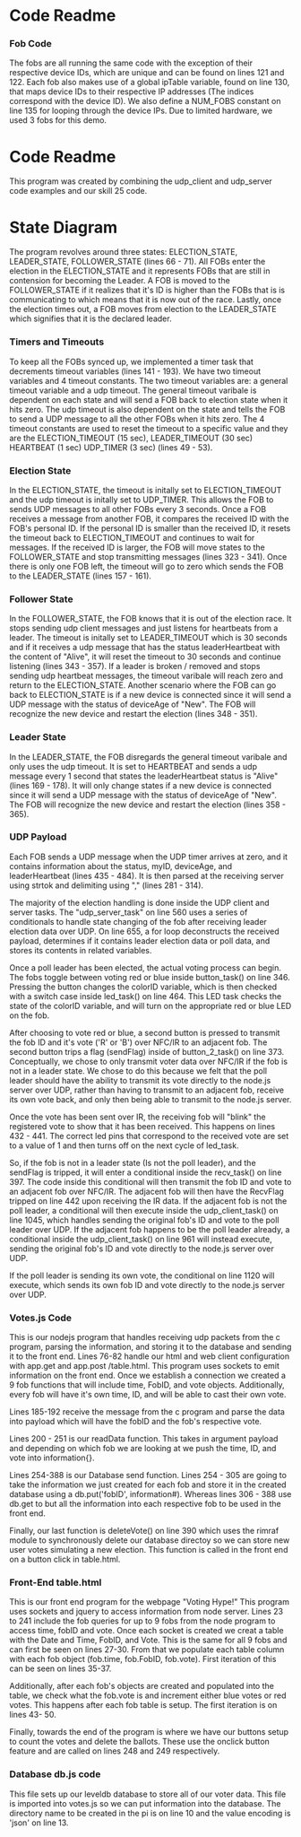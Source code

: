 # Code Readme

### Fob Code
The fobs are all running the same code with the exception of their respective device IDs, which are unique and can be found on lines 121 and 122. Each fob also makes use of a global ipTable variable, found on line 130, that maps device IDs to their respective IP addresses (The indices correspond with the device ID). We also define a NUM_FOBS constant on line 135 for looping through the device IPs. Due to limited hardware, we used 3 fobs for this demo. 

# Code Readme

This program was created by combining the udp_client and udp_server code examples and our skill 25 code. 

# State Diagram
The program revolves around three states: ELECTION_STATE, LEADER_STATE, FOLLOWER_STATE (lines 66 - 71). All FOBs enter the election in the ELECTION_STATE and it represents FOBs that are still in contension for becoming the Leader. A FOB is moved to the FOLLOWER_STATE if it realizes that it's ID is higher than the FOBs that is is communicating to which means that it is now out of the race. Lastly, once the election times out, a FOB moves from election to the LEADER_STATE which signifies that it is the declared leader.

### Timers and Timeouts
To keep all the FOBs synced up, we implemented a timer task that decrements timeout variables (lines 141 - 193). We have two timeout variables and 4 timeout constants. The two timeout variables are: a general timeout variable and a udp timeout. The general timeout varibale is dependent on each state and will send a FOB back to election state when it hits zero. The udp timeout is also dependent on the state and tells the FOB to send a UDP message to all the other FOBs when it hits zero. The 4 timeout constants are used to reset the timeout to a specific value and they are the ELECTION_TIMEOUT (15 sec), LEADER_TIMEOUT (30 sec) HEARTBEAT (1 sec) UDP_TIMER (3 sec) (lines 49 - 53). 

### Election State
In the ELECTION_STATE, the timeout is initally set to ELECTION_TIMEOUT and the udp timeout is initally set to UDP_TIMER. This allows the FOB to sends UDP messages to all other FOBs every 3 seconds. Once a FOB receives a message from another FOB, it compares the received ID with the FOB's personal ID. If the personal ID is smaller than the received ID, it resets the timeout back to ELECTION_TIMEOUT and continues to wait for messages. If the received ID is larger, the FOB will move states to the FOLLOWER_STATE and stop transmitting messages (lines 323 - 341). Once there is only one FOB left, the timeout will go to zero which sends the FOB to the LEADER_STATE (lines 157 - 161).

### Follower State
In the FOLLOWER_STATE, the FOB knows that it is out of the election race. It stops sending udp client messages and just listens for heartbeats from a leader. The timeout is initally set to LEADER_TIMEOUT which is 30 seconds and if it receives a udp message that has the status leaderHeartbeat with the content of "Alive", it will reset the timeout to 30 seconds and continue listening (lines 343 - 357). If a leader is broken / removed and stops sending udp heartbeat messages, the timeout varibale will reach zero and return to the ELECTION_STATE. Another scenario where the FOB can go back to ELECTION_STATE is if a new device is connected since it will send a UDP message with the status of deviceAge of "New". The FOB will recognize the new device and restart the election (lines 348 - 351).

### Leader State
In the LEADER_STATE, the FOB disregards the general timeout varibale and only uses the udp timeout. It is set to HEARTBEAT and sends a udp message every 1 second that states the leaderHeartbeat status is "Alive" (lines 169 - 178). It will only change states if a new device is connected since it will send a UDP message with the status of deviceAge of "New". The FOB will recognize the new device and restart the election (lines 358 - 365).

### UDP Payload
Each FOB sends a UDP message when the UDP timer arrives at zero, and it contains information about the status, myID, deviceAge, and leaderHeartbeat (lines 435 - 484). It is then parsed at the receiving server using strtok and delimiting using "," (lines 281 - 314). 


The majority of the election handling is done inside the UDP client and server tasks. The "udp_server_task" on line 560 uses a series of conditionals to handle state changing of the fob after receiving leader election data over UDP. On line 655, a for loop deconstructs the received payload, determines if it contains leader election data or poll data, and stores its contents in related variables. 

Once a poll leader has been elected, the actual voting process can begin. The fobs toggle between voting red or blue inside button_task() on line 346. Pressing the button changes the colorID variable, which is then checked with a switch case inside led_task() on line 464. This LED task checks the state of the colorID variable, and will turn on the appropriate red or blue LED on the fob.

After choosing to vote red or blue, a second button is pressed to transmit the fob ID and it's vote ('R' or 'B') over NFC/IR to an adjacent fob. The second button trips a flag (sendFlag) inside of button_2_task() on line 373. Conceptually, we chose to only transmit voter data over NFC/IR if the fob is not in a leader state. We chose to do this because we felt that the poll leader should have the ability to transmit its vote directly to the node.js server over UDP, rather than having to transmit to an adjacent fob, receive its own vote back, and only then being able to transmit to the node.js server.

Once the vote has been sent over IR, the receiving fob will "blink" the registered vote to show that it has been received. This happens on lines 432 - 441. The correct led pins that correspond to the received vote are set to a value of 1 and then turns off on the next cycle of led_task.

So, if the fob is not in a leader state (Is not the poll leader), and the sendFlag is tripped, it will enter a conditional inside the recv_task() on line 397. The code inside this conditional will then transmit the fob ID and vote to an adjacent fob over NFC/IR. The adjacent fob will then have the RecvFlag tripped on line 442 upon receiving the IR data. If the adjacent fob is not the poll leader, a conditional will then execute inside the udp_client_task() on line 1045, which handles sending the original fob's ID and vote to the poll leader over UDP. If the adjacent fob happens to be the poll leader already, a conditional inside the udp_client_task() on line 961 will instead execute, sending the original fob's ID and vote directly to the node.js server over UDP.

If the poll leader is sending its own vote, the conditional on line 1120 will execute, which sends its own fob ID and vote directly to the node.js server over UDP.


### Votes.js Code
This is our nodejs program that handles receiving udp packets from the c program, parsing the information, and storing it to the database and sending it to the front end. Lines 76-82 handle our html and web client configuration with app.get and app.post /table.html. This program uses sockets to emit information on the front end. Once we establish a connection we created a 9 fob functions that will include time, FobID, and vote objects. Additionally, every fob will have it's own time, ID, and will be able to cast their own vote. 

Lines 185-192 receive the message from the c program and parse the data into payload which will have the fobID and the fob's respective vote. 

Lines 200 - 251 is our readData function. This takes in argument payload and depending on which fob we are looking at we push the time, ID, and vote into information{}. 

Lines 254-388 is our Database send function. Lines 254 - 305 are going to take the information we just created for each fob and store it in the created database using a db.put('fobID', information#). Whereas lines 306 - 388 use db.get to but all the information into each respective fob to be used in the front end. 

Finally, our last function is deleteVote() on line 390 which uses the rimraf module to synchronously delete our database directoy so we can store new user votes simulating a new election. This function is called in the front end on a button click in table.html.

### Front-End table.html
This is our front end program for the webpage "Voting Hype!" This program uses sockets and jquery to access information from node server. Lines 23 to 241 include the fob queries for up to 9 fobs from the node program to access time, fobID and vote. Once each socket is created we creat a table with the Date and Time, FobID, and Vote. This is the same for all 9 fobs and can first be seen on lines 27-30. From that we populate each table column with each fob object (fob.time, fob.FobID, fob.vote). First iteration of this can be seen on lines 35-37. 

Additionally, after each fob's objects are created and populated into the table, we check what the fob.vote is and increment either blue votes or red votes. This happens after each fob table is setup. The first iteration is on lines 43- 50.

Finally, towards the end of the program is where we have our buttons setup to count the votes and delete the ballots. These use the onclick button feature and are called on lines 248 and 249 respectively. 

### Database db.js code
This file sets up our leveldb database to store all of our voter data. This file is imported into votes.js so we can put information into the database. The directory name to be created in the pi is on line 10 and the value encoding is 'json' on line 13.
